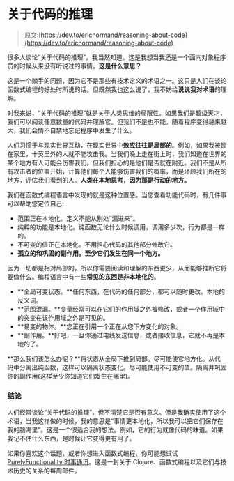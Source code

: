 # 关于代码的推理

> 原文:[https://dev.to/ericnormand/reasoning-about-code](https://dev.to/ericnormand/reasoning-about-code)

很多人谈论“关于代码的推理”。我当然知道。这是我想当我还是一个面向对象程序员的时候从来没有听说过的事情。**这是什么意思？**

这是一个棘手的问题，因为它不是那些有技术定义的术语之一。这只是人们在谈论函数式编程的好处时所说的话。但既然我也这么说了，我不妨给**说说我对术语**的理解。

对我来说，“关于代码的推理”就是关于人类思维的局限性。如果我们是超级天才，我们可以阅读任意数量的代码并理解它。但我们不是也不能。随着程序变得越来越大，我们会情不自禁地忘记程序中发生了什么。

人们习惯于与现实世界互动，在现实世界中**效应往往是局部的**。例如，如果我被锁在家里，十英里外的人就不能攻击我。当我们晚上走在街上时，我们知道在世界的某个地方有人可能会伤害我们。但我们担心的是他们是否就在附近。我们不是从所有攻击者的位置开始，计算他们每个人能够伤害我们的概率，而是环顾我们所在的地方，评估我们看到的人。**人类在本地思考，因为那是行动的地方。**

我们在函数式编程语言中发现的就是这种位置感。当您查看功能代码时，有几件事可以帮助您定位自己:

*   范围正在本地化。定义不能从别处“漏进来”。
*   纯粹的功能是本地化。纯函数无论什么时候调用，调用多少次，行为都是一样的。
*   不可变的值正在本地化。不用担心代码的其他部分修改它。
*   **孤立的和巩固的副作用。至少它们发生在同一个地方。**

因为一切都是相对局部的，所以你需要阅读和理解的东西更少，从而能够推断它将要做什么。编程语言中有一些**常见的东西是非本地化的**。

*   **全局可变状态。**任何东西，在代码的任何部分，都可以随时更改。本地的反义词。
*   **范围泄漏。**变量经常可以在它们的作用域之外被修改，或者一个作用域中的突变在该作用域之外是可见的。
*   **易变的物体。**您正在引用一个正在从您下方变化的对象。
*   **副作用。**好吧，一旦你通过电线发送信息，或者接收信息，它就不再是本地的了。

**那么我们该怎么办呢？**将状态从全局下推到局部。尽可能使它地方化。从代码中分离出纯函数，这样可以隔离状态变化。尽可能使用不可变的值。隔离并巩固你的副作用(这样至少你知道它们发生在哪里)。

### 结论

人们经常谈论“关于代码的推理”，但不清楚它是否有意义。但是我确实使用了这个术语，当我这样做的时候，我的意思是“事情更本地化，所以我可以把它们保存在我的脑海里”。这是一个很适合我的想法。例如，它的行为就像代码的味道。如果我记不住什么东西，是时候让它变得更有用了。

如果你喜欢这个话题，或者你想进入函数式编程，你可能想试试 [PurelyFunctional.tv 时事通讯](https://purelyfunctional.tv/newsletter/)。这是一封关于 Clojure、函数式编程以及它们与技术历史的关系的每周邮件。